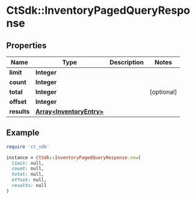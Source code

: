 # CtSdk::InventoryPagedQueryResponse

## Properties

| Name | Type | Description | Notes |
| ---- | ---- | ----------- | ----- |
| **limit** | **Integer** |  |  |
| **count** | **Integer** |  |  |
| **total** | **Integer** |  | [optional] |
| **offset** | **Integer** |  |  |
| **results** | [**Array&lt;InventoryEntry&gt;**](InventoryEntry.md) |  |  |

## Example

```ruby
require 'ct_sdk'

instance = CtSdk::InventoryPagedQueryResponse.new(
  limit: null,
  count: null,
  total: null,
  offset: null,
  results: null
)
```


